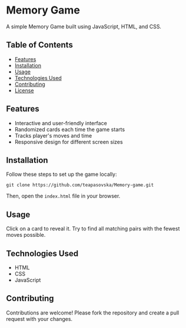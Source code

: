 <html>
    <h1>Memory Game</h1>
    <p>A simple Memory Game built using JavaScript, HTML, and CSS.</p>
    <h2>Table of Contents</h2>
    <ul>
        <li><a href="#features">Features</a></li>
        <li><a href="#installation">Installation</a></li>
        <li><a href="#usage">Usage</a></li>
        <li><a href="#technologies">Technologies Used</a></li>
        <li><a href="#contributing">Contributing</a></li>
        <li><a href="#license">License</a></li>
    </ul>
    <h2 id="features">Features</h2>
    <ul>
        <li>Interactive and user-friendly interface</li>
        <li>Randomized cards each time the game starts</li>
        <li>Tracks player's moves and time</li>
        <li>Responsive design for different screen sizes</li>
    </ul>
    <h2 id="installation">Installation</h2>
    <p>Follow these steps to set up the game locally:</p>
    <pre><code>git clone https://github.com/teapasovska/Memory-game.git</code></pre>
    <p>Then, open the <code>index.html</code> file in your browser.</p>
    <h2 id="usage">Usage</h2>
    <p>Click on a card to reveal it. Try to find all matching pairs with the fewest moves possible.</p>
    <h2 id="technologies">Technologies Used</h2>
    <ul>
        <li>HTML</li>
        <li>CSS</li>
        <li>JavaScript</li>
    </ul>
    <h2 id="contributing">Contributing</h2>
    <p>Contributions are welcome! Please fork the repository and create a pull request with your changes.</p>
</html>
